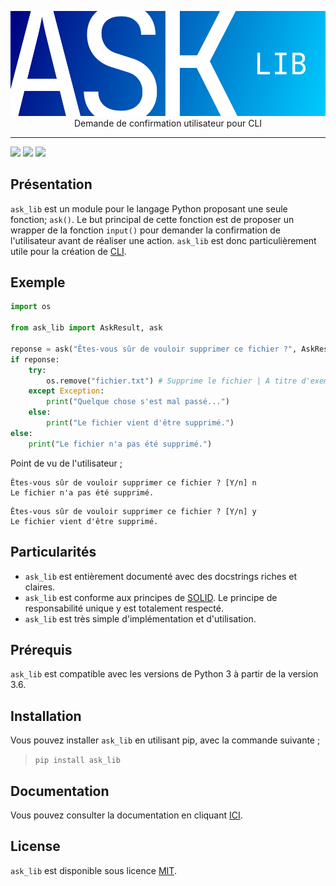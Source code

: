 <p align="center">
    <img src="./img/ask_lib_logo.png">
    Demande de confirmation utilisateur pour CLI
</p>

***

![](https://img.shields.io/pypi/l/ask_lib) ![](https://img.shields.io/pypi/v/ask_lib) ![](https://img.shields.io/pypi/pyversions/ask_lib)

## Présentation

`ask_lib` est un module pour le langage Python proposant une seule fonction; `ask()`.
Le but principal de cette fonction est de proposer un wrapper de la fonction `input()` pour demander la confirmation de l'utilisateur avant de réaliser une action. `ask_lib` est donc particulièrement utile pour la création de [CLI](https://fr.wikipedia.org/wiki/Interface_en_ligne_de_commande).

## Exemple
```py
import os

from ask_lib import AskResult, ask

reponse = ask("Êtes-vous sûr de vouloir supprimer ce fichier ?", AskResult.YES)
if reponse:
    try:
        os.remove("fichier.txt") # Supprime le fichier | A titre d'exemple
    except Exception:
        print("Quelque chose s'est mal passé...")
    else:
        print("Le fichier vient d'être supprimé.")
else:
    print("Le fichier n'a pas été supprimé.") 
```

Point de vu de l'utilisateur ;
```
Êtes-vous sûr de vouloir supprimer ce fichier ? [Y/n] n
Le fichier n'a pas été supprimé.
```
```
Êtes-vous sûr de vouloir supprimer ce fichier ? [Y/n] y
Le fichier vient d'être supprimé.
```

## Particularités
- `ask_lib` est entièrement documenté avec des docstrings riches et claires.
- `ask_lib` est conforme aux principes de [SOLID](https://fr.wikipedia.org/wiki/SOLID_(informatique)). Le principe de responsabilité unique y est totalement respecté.
- `ask_lib` est très simple d'implémentation et d'utilisation.

## Prérequis
`ask_lib` est compatible avec les versions de Python 3 à partir de la version 3.6.

## Installation
Vous pouvez installer `ask_lib` en utilisant pip, avec la commande suivante ; 
> `pip install ask_lib`

## Documentation
Vous pouvez consulter la documentation en cliquant [ICI](./docs/fr_documentation.md).

## License
`ask_lib` est disponible sous licence [MIT](./LICENCE).
